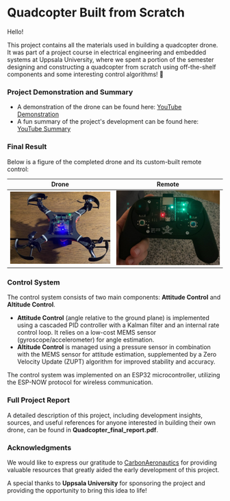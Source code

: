# Quadcopter Built from Scratch

Hello!

This project contains all the materials used in building a quadcopter drone. It was part of a project course in electrical engineering and embedded systems at Uppsala University, where we spent a portion of the semester designing and constructing a quadcopter from scratch using off-the-shelf components and some interesting control algorithms! 🚀

### Project Demonstration and Summary
- A demonstration of the drone can be found here: [YouTube Demonstration](https://youtu.be/1-YmHmeVQKA?si=Rilc_he6dhYzZJqS)  
- A fun summary of the project's development can be found here: [YouTube Summary](https://youtu.be/-V470g73WhM?si=RAoppi26RXBP144A)  

### Final Result
Below is a figure of the completed drone and its custom-built remote control:

| Drone | Remote |  
| --- | --- |  
| ![](https://github.com/ElektroJonas/DIY-Quadcopter/blob/main/Pictures/IMG_3623.jpg) | ![](https://github.com/ElektroJonas/DIY-Quadcopter/blob/main/Pictures/IMG_3621.jpg) |

### Control System  
The control system consists of two main components: **Attitude Control** and **Altitude Control**.  

- **Attitude Control** (angle relative to the ground plane) is implemented using a cascaded PID controller with a Kalman filter and an internal rate control loop. It relies on a low-cost MEMS sensor (gyroscope/accelerometer) for angle estimation.  
- **Altitude Control** is managed using a pressure sensor in combination with the MEMS sensor for attitude estimation, supplemented by a Zero Velocity Update (ZUPT) algorithm for improved stability and accuracy.   

The control system was implemented on an ESP32 microcontroller, utilizing the ESP-NOW protocol for wireless communication.

### Full Project Report
A detailed description of this project, including development insights, sources, and useful references for anyone interested in building their own drone, can be found in **Quadcopter_final_report.pdf**.

### Acknowledgments  
We would like to express our gratitude to [CarbonAeronautics](https://github.com/CarbonAeronautics) for providing valuable resources that greatly aided the early development of this project.  

A special thanks to **Uppsala University** for sponsoring the project and providing the opportunity to bring this idea to life!
